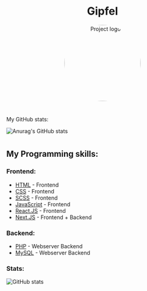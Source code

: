 <h1 align="center"> Gipfel </h1>
<p align="center">
 <img style="border-radius: 50%;" width=200px height=200px src="https://avatars.githubusercontent.com/u/43959217?v=4" alt="Project logo"></a>
</p>

<h1></h1>

<p>  </p>

<h1></h1>
<p> My GitHub stats: </p>

![Anurag's GitHub stats](https://github-readme-stats.vercel.app/api?username=Gipfel&count_private=true&theme=radical)
<h1></h1>
<h2>My Programming skills:</h2>

<h3> Frontend: </h3>

- [HTML](https://en.wikipedia.org/wiki/HTML) - Frontend
- [CSS](https://en.wikipedia.org/wiki/CSS) - Frontend
- [SCSS](https://sass-lang.com/) - Frontend
- [JavaScript](https://en.wikipedia.org/wiki/JavaScript) - Frontend
- [React.JS](https://reactjs.org/) - Frontend
- [Next.JS](https://nextjs.org/) - Frontend + Backend



<h3> Backend: </h3>

- [PHP](https://www.php.net/) - Webserver Backend
- [MySQL](https://www.mysql.com/de/) - Webserver Backend

<h3> Stats: </h3>


![GitHub stats](https://github-readme-stats.vercel.app/api/top-langs/?username=Gipfel&theme=dracula)
